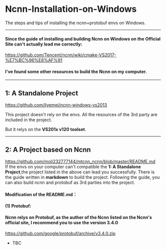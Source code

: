 # Ncnn-Installation-on-Windows
The steps and tips of installing the ncnn+protobuf envs on Windows.


----
#### Since the guide of installing and building Ncnn on Windows on the Official Site **can't** actually lead me correctly:

  https://github.com/Tencent/ncnn/wiki/cmake-VS2017-%E7%BC%96%E8%AF%91

#### I've found some other resources to build the Ncnn on my computer.
----
## 1: A Standalone Project

  https://github.com/liyemei/ncnn-windows-vs2013
  
This project doesn't rely on the envs. All the resources of the 3rd party are included in the project.

But it relys on the **VS201x v120 toolset**.

----
## 2: A Project based on Ncnn

  https://github.com/moli232777144/mtcnn_ncnn/blob/master/README.md
  
If the envs on your computer can't compatible the **1: A Standalone Project**,the project listed in the above can lead you successfully. There is the guide written in **markdown** to build the project. Following the guide, you can also build ncnn and protobuf as 3rd parties into the project.

#### **Modification of the README.md**：
#### (1) Protobuf:
#### Ncnn relys on Protobuf, as the auther of the Ncnn listed on the Ncnn's official site, I recommend you to use the version 3.4.0

  https://github.com/google/protobuf/archive/v3.4.0.zip




* TBC
